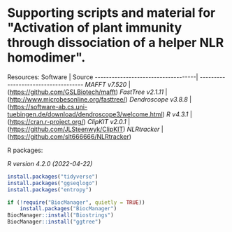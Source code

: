 # Supporting scripts and material for "Activation of plant immunity through dissociation of a helper NLR homodimer".

Resources:
Software                            | Source
------------------------------------| ------------------------------------
*MAFFT v7.520*                      | (https://github.com/GSLBiotech/mafft)
*FastTree v2.1.11*                  | (http://www.microbesonline.org/fasttree/)
*Dendroscope v3.8.8*                | (https://software-ab.cs.uni-tuebingen.de/download/dendroscope3/welcome.html)
*R v4.3.1*                          | (https://cran.r-project.org/)
*ClipKIT v2.0.1*                    | (https://github.com/JLSteenwyk/ClipKIT)
*NLRtracker*                        | (https://github.com/slt666666/NLRtracker)

R packages:

*R version 4.2.0 (2022-04-22)*
```R
install.packages("tidyverse")
install.packages("ggseqlogo")
install.packages("entropy")

if (!require("BiocManager", quietly = TRUE))
    install.packages("BiocManager")
BiocManager::install("Biostrings")
BiocManager::install("ggtree")
```
